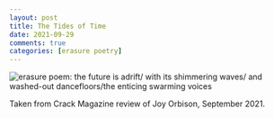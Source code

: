 ```yaml
---
layout: post
title: The Tides of Time
date: 2021-09-29
comments: true
categories: [erasure poetry]
---
```

<img src="https://www.davidralphlewis.co.uk/assets/images/articles/2021/tidal.jpeg" alt="erasure poem: the future is adrift/ with its shimmering waves/ and washed-out dancefloors/the enticing swarming voices" title="Running out of patience with the sharpie kinda worked out" class="responsive"><br>

Taken from Crack Magazine review of Joy Orbison, September 2021.

